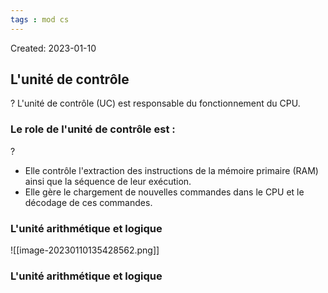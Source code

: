 ```yaml
---
tags : mod cs
---
```

Created: 2023-01-10

## L'unité de contrôle 

?
L'unité de contrôle (UC) est responsable du fonctionnement du CPU.

### Le role de l'unité de contrôle est :

?
- Elle contrôle l'extraction des instructions de la mémoire primaire (RAM)
ainsi que la séquence de leur exécution. 
- Elle gère le chargement de nouvelles commandes dans le CPU et le
décodage de ces commandes.

### L'unité arithmétique et logique
![[image-20230110135428562.png]]

### L'unité arithmétique et logique 